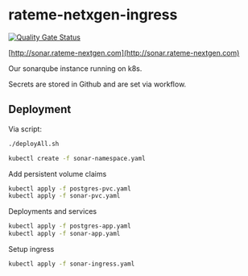 # rateme-netxgen-ingress
[![Quality Gate Status](http://sonar.rateme-nextgen.com/api/project_badges/measure?project=rateme-nextgen&metric=alert_status)](http://sonar.rateme-nextgen.com/dashboard?id=rateme-nextgen)

[http://sonar.rateme-nextgen.com](http://sonar.rateme-nextgen.com)

Our sonarqube instance running on k8s.

Secrets are stored in Github and are set via workflow.


## Deployment

Via script:
```sh
./deployAll.sh
```

```sh
kubectl create -f sonar-namespace.yaml
```

Add persistent volume claims
```sh
kubectl apply -f postgres-pvc.yaml
kubectl apply -f sonar-pvc.yaml
```

Deployments and services
```sh
kubectl apply -f postgres-app.yaml
kubectl apply -f sonar-app.yaml
```

Setup ingress
```sh
kubectl apply -f sonar-ingress.yaml
```
